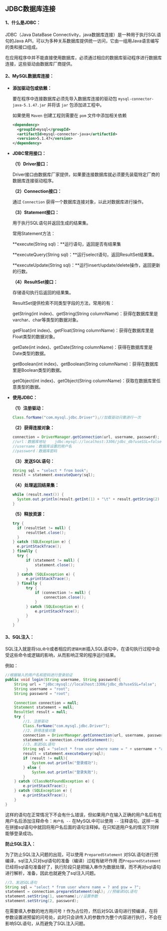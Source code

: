 ## JDBC数据库连接

#### 1、什么是JDBC：

JDBC（Java DataBase Connectivity，java数据库连接）是一种用于执行SQL语句的Java API，可以为多种关系数据库提供统一访问，它由一组用Java语言编写的类和接口组成。

在应用程序中并不能直接使用数据库，必须通过相应的数据库驱动程序进行数据库连接，这些驱动由数据库厂商提供。

#### 2、MySQL数据库连接：

- **添加驱动包或依赖：**

  要在程序中连接数据库必须先导入数据库连接的驱动包 `mysql-connector-java-5.1.47.jar` 并将该 `jar` 包添加进工程中。

  如果使用 `Maven` 创建工程则需要在 `pom` 文件中添加相关依赖

  ```xml
  <dependency>
  	<groupId>mysql</groupId>
  	<artifactId>mysql-connector-java</artifactId>
  	<version>5.1.47</version>
  </dependency>
  ```

- **JDBC常用接口：**

  **（1）Driver接口：**

  Driver接口由数据库厂家提供，如果要连接数据库就必须要先装载特定厂商的数据库连接驱动程序。

  **（2）Connection接口：**

  通过 `Connection` 获得一个数据库连接对象，以此对数据库进行操作。

  **（3）Statement接口：**

  用于执行SQL语句并返回生成的结果集。

  常用Statement方法： 

  **execute(String sql)：**运行语句，返回是否有结果集 

  **executeQuery(String sql)：**运行select语句，返回ResultSet结果集。 

  **executeUpdate(String sql)：**运行insert/update/delete操作，返回更新的行数。 

  **（4）ResultSet接口：**

  存储语句执行后返回的结果集。

  ResultSet提供检索不同类型字段的方法，常用的有： 

   getString(int index)、getString(String columnName)：获得在数据库里是varchar、char等类型的数据对象。 

  getFloat(int index)、getFloat(String columnName)：获得在数据库里是Float类型的数据对象。 

  getDate(int index)、getDate(String columnName)：获得在数据库里是Date类型的数据。 

  getBoolean(int index)、getBoolean(String columnName)：获得在数据库里是Boolean类型的数据。 

  getObject(int index)、getObject(String columnName)：获取在数据库里任意类型的数据。

- **使用JDBC：**

  **（1）注册驱动：**

  ```java
  Class.forName("com.mysql.jdbc.Driver");//加载驱动只需进行一次
  ```

  **（2）获得连接对象：**

  ```java
  connection = DriverManager.getConnection(url, username, password);
  //url：数据库地址    jdbc:mysql://localhost:3306/jdbc_db?useSSL=false
  //username：数据库设置的用户名
  //password：数据库密码
  ```

  **（3）发送SQL语句：**

  ```java
  String sql = "select * from book";
  result = statement.executeQuery(sql);
  ```

  **（4）处理返回结果集：**

  ```java
  while (result.next()) {
  	System.out.println(result.getInt(1) + "\t" + result.getString(2) + "\t" + 									result.getString(3) + "\t" + result.getString(4) + "\t");
  }
  ```

  **（5）释放资源：**

  ```java
  try {
  	if (resultSet != null) {
  		resultSet.close();
  	}
  } catch (SQLException e) {
  	e.printStackTrace();
  } finally {
  	try {
  		if (statement != null) {
  			statement.close();
  		}
  	} catch (SQLException e) {
  		e.printStackTrace();
  	} finally {
  		try {
  			if (connection != null) {
  				connection.close();
  			}
  		} catch (SQLException e) {
  			e.printStackTrace();
  		}
  	}
  } 
  ```

#### 3、SQL注入：

SQL注入就是将`SQL命令`或者相应的`逻辑判断`插入SQL语句中，在语句执行过程中会受这些命令或逻辑的影响，从而影响正常的程序运行结果。

例如：

```java
//根据输入的用户名和密码进行登录验证
public void login(String username, String password){
    String url = "jdbc:mysql://localhost:3306/jdbc_db?useSSL=false";
	String username = "root";
	String password = "root";
		
	Connection connection = null;
	Statement statement = null;
	ResultSet result = null;
	try {
		//1、注册驱动
		Class.forName("com.mysql.jdbc.Driver");
		//2、获得连接对象
		connection = DriverManager.getConnection(url, username, password);
		statement = connection.createStatement();
		//3、发送SQL语句
		String sql = "select * from user where name = " + username + "and psw = " + passord;
		result = statement.executeQuery(sql);
        if (result != null){
            System.out.println("登录成功");
        } else {
            System.out.println("登录失败");
        }
	} catch (ClassNotFoundException e) {
		e.printStackTrace();
	} catch (SQLException e) {
		e.printStackTrace();
	}
}
```

这样的语句在正常情况下不会有什么错误，但如果用户在输入正确的用户名后有在用户名后添加注释命令：`用户名 --` 在MySQL中可以使用 `--` 注释语句。这样一来在拼接sql语句中就回将用户名后面的语句注释掉。在只知道用户名的情况下同样能够登录成功。

**防止SQL注入：**

为了防止SQL注入问题的出现，可以使用 `PreparedStatement` 对SQL语句进行预编译，sql注入只对sql语句的准备（编译）过程有破坏作用  而`PreparedStatement`已经将sql语句准备好了，执行阶段只是把输入串作为数据处理，而不再对sql语句进行解析，准备，因此也就避免了sql注入问题。

```java
//3、发送SQL语句
String sql = "select * from user where name = ? and psw = ?";
statement = connection.prepareStatement(sql); //预编译SQL语句
statement.setString(1, username);//设置参数
statement.setString(2, password);
```

在需要填入参数的地方用问号 `?` 作为占位符，然后对SQL语句进行预编译，在将参数设置进预留的问号处，此时只会讲传入的参数作为整个内容进行执行，不会在影响SQL语句，从而避免了SQL注入问题。